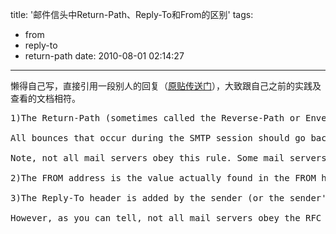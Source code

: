 title: '邮件信头中Return-Path、Reply-To和From的区别'
tags:
  - from
  - reply-to
  - return-path
date: 2010-08-01 02:14:27
---

懒得自己写，直接引用一段别人的回复（[原贴传送门](http://stackoverflow.com/questions/1235534/what-is-the-behavior-difference-between-return-path-reply-to-and-from)），大致跟自己之前的实践及查看的文档相符。  

<pre>
1)The Return-Path (sometimes called the Reverse-Path or Envelope-FROM -- all of these terms can be used interchangeably) is the value used during the SMTP session. As you can see, this does not need to be the same value that is actually found in the mail headers. Only the recipient's mail server is supposed to add a Return-Path header to the top of the email. This records the actual Return-Path sender during the SMTP session. If a Return-Path header is already exists in the email, then that header is to be removed, and replaced by the recipient's mail server.

All bounces that occur during the SMTP session should go back to the Return-Path value. Some servers may accept all email, and then queue it locally, until it has a free thread to deliver it to the recipient's mailbox. If the recipient doesn't exist, it should bounce it back to the recorded Return-Path value.

Note, not all mail servers obey this rule. Some mail servers will bounce it back to the FROM address.

2)The FROM address is the value actually found in the FROM header. This is supposed to be who the message is FROM. This is what you see as the "FROM" in most mail clients. If an email does not have a Reply-To header, then all human (mail client) replies should go back to the FROM address.

3)The Reply-To header is added by the sender (or the sender's software). It is where all human replies should be addressed too. Basically, when the user clicks "reply", the Reply-To value should be the value used as the recpient of the newly composed email. The Reply-To value should not be used by any server. It is meant for client side use.

However, as you can tell, not all mail servers obey the RFC standards or recommendations.
</pre>

